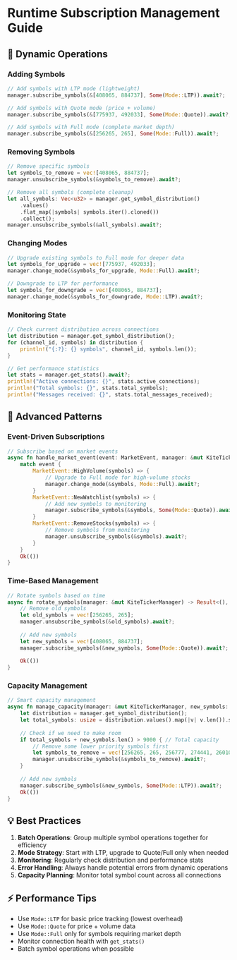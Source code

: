 # Runtime Subscription Management Guide

## 🔄 Dynamic Operations

### Adding Symbols
```rust
// Add symbols with LTP mode (lightweight)
manager.subscribe_symbols(&[408065, 884737], Some(Mode::LTP)).await?;

// Add symbols with Quote mode (price + volume)
manager.subscribe_symbols(&[775937, 492033], Some(Mode::Quote)).await?;

// Add symbols with Full mode (complete market depth)
manager.subscribe_symbols(&[256265, 265], Some(Mode::Full)).await?;
```

### Removing Symbols
```rust
// Remove specific symbols
let symbols_to_remove = vec![408065, 884737];
manager.unsubscribe_symbols(&symbols_to_remove).await?;

// Remove all symbols (complete cleanup)
let all_symbols: Vec<u32> = manager.get_symbol_distribution()
    .values()
    .flat_map(|symbols| symbols.iter().cloned())
    .collect();
manager.unsubscribe_symbols(&all_symbols).await?;
```

### Changing Modes
```rust
// Upgrade existing symbols to Full mode for deeper data
let symbols_for_upgrade = vec![775937, 492033];
manager.change_mode(&symbols_for_upgrade, Mode::Full).await?;

// Downgrade to LTP for performance
let symbols_for_downgrade = vec![408065, 884737];
manager.change_mode(&symbols_for_downgrade, Mode::LTP).await?;
```

### Monitoring State
```rust
// Check current distribution across connections
let distribution = manager.get_symbol_distribution();
for (channel_id, symbols) in distribution {
    println!("{:?}: {} symbols", channel_id, symbols.len());
}

// Get performance statistics
let stats = manager.get_stats().await?;
println!("Active connections: {}", stats.active_connections);
println!("Total symbols: {}", stats.total_symbols);
println!("Messages received: {}", stats.total_messages_received);
```

## 🚀 Advanced Patterns

### Event-Driven Subscriptions
```rust
// Subscribe based on market events
async fn handle_market_event(event: MarketEvent, manager: &mut KiteTickerManager) -> Result<(), String> {
    match event {
        MarketEvent::HighVolume(symbols) => {
            // Upgrade to Full mode for high-volume stocks
            manager.change_mode(&symbols, Mode::Full).await?;
        }
        MarketEvent::NewWatchlist(symbols) => {
            // Add new symbols to monitoring
            manager.subscribe_symbols(&symbols, Some(Mode::Quote)).await?;
        }
        MarketEvent::RemoveStocks(symbols) => {
            // Remove symbols from monitoring
            manager.unsubscribe_symbols(&symbols).await?;
        }
    }
    Ok(())
}
```

### Time-Based Management
```rust
// Rotate symbols based on time
async fn rotate_symbols(manager: &mut KiteTickerManager) -> Result<(), String> {
    // Remove old symbols
    let old_symbols = vec![256265, 265];
    manager.unsubscribe_symbols(&old_symbols).await?;
    
    // Add new symbols
    let new_symbols = vec![408065, 884737];
    manager.subscribe_symbols(&new_symbols, Some(Mode::Quote)).await?;
    
    Ok(())
}
```

### Capacity Management
```rust
// Smart capacity management
async fn manage_capacity(manager: &mut KiteTickerManager, new_symbols: Vec<u32>) -> Result<(), String> {
    let distribution = manager.get_symbol_distribution();
    let total_symbols: usize = distribution.values().map(|v| v.len()).sum();
    
    // Check if we need to make room
    if total_symbols + new_symbols.len() > 9000 { // Total capacity
        // Remove some lower priority symbols first
        let symbols_to_remove = vec![256265, 265, 256777, 274441, 260105]; // Example symbols
        manager.unsubscribe_symbols(&symbols_to_remove).await?;
    }
    
    // Add new symbols
    manager.subscribe_symbols(&new_symbols, Some(Mode::LTP)).await?;
    Ok(())
}
```

## 💡 Best Practices

1. **Batch Operations**: Group multiple symbol operations together for efficiency
2. **Mode Strategy**: Start with LTP, upgrade to Quote/Full only when needed
3. **Monitoring**: Regularly check distribution and performance stats
4. **Error Handling**: Always handle potential errors from dynamic operations
5. **Capacity Planning**: Monitor total symbol count across all connections

## ⚡ Performance Tips

- Use `Mode::LTP` for basic price tracking (lowest overhead)
- Use `Mode::Quote` for price + volume data
- Use `Mode::Full` only for symbols requiring market depth
- Monitor connection health with `get_stats()`
- Batch symbol operations when possible

